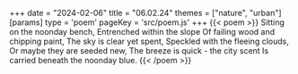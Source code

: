 +++
date = "2024-02-06"
title = "06.02.24"
themes = ["nature", "urban"]
[params]
  type = 'poem'
  pageKey = 'src/poem.js'
+++
{{< poem >}}
Sitting on the noonday bench,
Entrenched within the slope
Of failing wood and chipping paint,
The sky is clear yet spent,
Speckled with the fleeing clouds,
Or maybe they are seeded new,
The breeze is quick - the city scent
Is carried beneath the noonday blue.
{{< /poem >}}